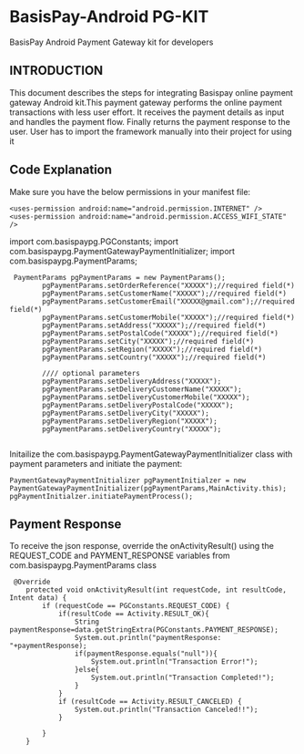 # BasisPay-Android PG-KIT
BasisPay Android Payment Gateway kit for developers

## INTRODUCTION
This document describes the steps for integrating Basispay online payment gateway Android kit.This payment gateway performs the online payment transactions with less user effort. It receives the payment details as input and handles the payment flow. Finally returns the payment response to the user. User has to import the framework manually into their project for using it

## Code Explanation

Make sure you have the below permissions in your manifest file:
```
<uses-permission android:name="android.permission.INTERNET" />
<uses-permission android:name="android.permission.ACCESS_WIFI_STATE" />
```
import com.basispaypg.PGConstants;
import com.basispaypg.PaymentGatewayPaymentInitializer;
import com.basispaypg.PaymentParams;

```
 PaymentParams pgPaymentParams = new PaymentParams();
        pgPaymentParams.setOrderReference("XXXXX");//required field(*)
        pgPaymentParams.setCustomerName("XXXXX");//required field(*)
        pgPaymentParams.setCustomerEmail("XXXXX@gmail.com");//required field(*)
        pgPaymentParams.setCustomerMobile("XXXXX");//required field(*)
        pgPaymentParams.setAddress("XXXXX");//required field(*)
        pgPaymentParams.setPostalCode("XXXXX");//required field(*)
        pgPaymentParams.setCity("XXXXX");//required field(*)
        pgPaymentParams.setRegion("XXXXX");//required field(*)
        pgPaymentParams.setCountry("XXXXX");//required field(*)
		
        //// optional parameters
        pgPaymentParams.setDeliveryAddress("XXXXX");
        pgPaymentParams.setDeliveryCustomerName("XXXXX");
        pgPaymentParams.setDeliveryCustomerMobile("XXXXX");
        pgPaymentParams.setDeliveryPostalCode("XXXXX");
        pgPaymentParams.setDeliveryCity("XXXXX");
        pgPaymentParams.setDeliveryRegion("XXXXX");
        pgPaymentParams.setDeliveryCountry("XXXXX");
   
```      
Initailize the com.basispaypg.PaymentGatewayPaymentInitializer class with payment parameters and initiate the payment:
```
PaymentGatewayPaymentInitializer pgPaymentInitialzer = new PaymentGatewayPaymentInitializer(pgPaymentParams,MainActivity.this);
pgPaymentInitialzer.initiatePaymentProcess();

```
## Payment Response
To receive the json response, override the onActivityResult() using the REQUEST_CODE and PAYMENT_RESPONSE variables from com.basispaypg.PaymentParams class
```
 @Override
    protected void onActivityResult(int requestCode, int resultCode, Intent data) {
        if (requestCode == PGConstants.REQUEST_CODE) {
            if(resultCode == Activity.RESULT_OK){
                String paymentResponse=data.getStringExtra(PGConstants.PAYMENT_RESPONSE);
                System.out.println("paymentResponse: "+paymentResponse);
                if(paymentResponse.equals("null")){
                    System.out.println("Transaction Error!");
                }else{
                    System.out.println("Transaction Completed!");
                }
            }
            if (resultCode == Activity.RESULT_CANCELED) {
                System.out.println("Transaction Canceled!!");
            }

        }
    }

```

